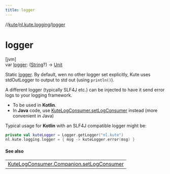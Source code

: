 ```yaml
---
title: logger
---
```

//[kute](../../index.html)/[nl.kute.logging](index.html)/[logger](logger.html)



# logger



[jvm]\
var [logger](logger.html): ([String](https://kotlinlang.org/api/latest/jvm/stdlib/kotlin/-string/index.html)?) -&gt; [Unit](https://kotlinlang.org/api/latest/jvm/stdlib/kotlin/-unit/index.html)



Static [logger](logger.html). By default, wen no other logger set explicitly, Kute uses stdOutLogger to output to std out (using `println()`).



A different logger (typically SLF4J etc.) can be injected to have it send error logs to your logging framework.



- 
   To be used in **Kotlin**.
- 
   In **Java** code, use [KuteLogConsumer.setLogConsumer](-kute-log-consumer/-companion/set-log-consumer.html) instead (more convenient in Java)




Typical usage for **Kotlin** with an SLF4J compatible logger might be:

```kotlin
private val kuteLogger = Logger.getLogger("nl.kute")
nl.kute.logging.logger = { msg -> kuteLogger.error(msg) }
```


#### See also


| |
|---|
| [KuteLogConsumer.Companion.setLogConsumer](-kute-log-consumer/-companion/set-log-consumer.html) |



